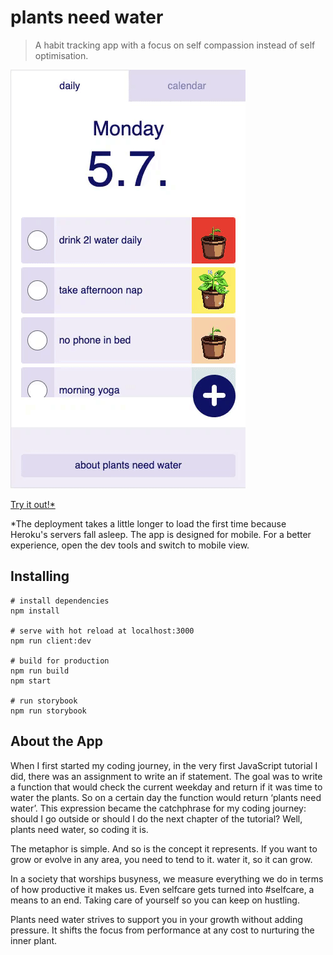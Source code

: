# plants need water

> A habit tracking app with a focus on self compassion instead of self optimisation.

![](src/app/assets/pnw_video.gif)

[Try it out!\*](https://plants-need-water.herokuapp.com/)

\*The deployment takes a little longer to load the first time because Heroku's servers fall asleep. The app is designed for mobile. For a better experience, open the dev tools and switch to mobile view.

## Installing

```shell
# install dependencies
npm install

# serve with hot reload at localhost:3000
npm run client:dev

# build for production
npm run build
npm start

# run storybook
npm run storybook
```

## About the App

When I first started my coding journey, in the very first JavaScript tutorial I did, there was an assignment to write an if statement. The goal was to write a function that would check the current weekday and return if it was time to water the plants. So on a certain day the function would return ‘plants need water’. This expression became the catchphrase for my coding journey: should I go outside or should I do the next chapter of the tutorial? Well, plants need water, so coding it is.

The metaphor is simple. And so is the concept it represents. If you want to grow or evolve in any area, you need to tend to it. water it, so it can grow.

In a society that worships busyness, we measure everything we do in terms of how productive it makes us. Even selfcare gets turned into #selfcare, a means to an end. Taking care of yourself so you can keep on hustling.

Plants need water strives to support you in your growth without adding pressure. It shifts the focus from performance at any cost to nurturing the inner plant.
